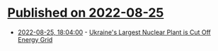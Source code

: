 # [Published on 2022-08-25](index.md)

* [2022-08-25, 18:04:00](https://news.slashdot.org/story/22/08/25/184244/ukraines-largest-nuclear-plant-is-cut-off-energy-grid?utm_source=rss1.0mainlinkanon&utm_medium=feed) - [Ukraine's Largest Nuclear Plant is Cut Off Energy Grid](https://news.slashdot.org/story/22/08/25/184244/ukraines-largest-nuclear-plant-is-cut-off-energy-grid?utm_source=rss1.0mainlinkanon&utm_medium=feed)
